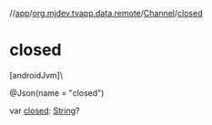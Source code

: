 //[app](../../../index.md)/[org.mjdev.tvapp.data.remote](../index.md)/[Channel](index.md)/[closed](closed.md)

# closed

[androidJvm]\

@Json(name = &quot;closed&quot;)

var [closed](closed.md): [String](https://kotlinlang.org/api/latest/jvm/stdlib/kotlin/-string/index.html)?
